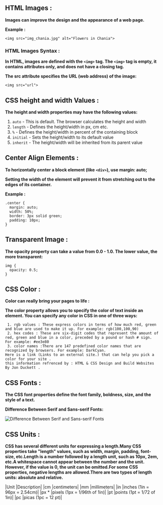 ## HTML Images :

**Images can improve the design and the appearance of a web page.**

**Example :**
```
<img src="img_chania.jpg" alt="Flowers in Chania">

```
### HTML Images Syntax :

**In HTML, images are defined with the `<img>` tag. The `<img>` tag is empty, it contains attributes only, and does not have a closing tag.**

**The src attribute specifies the URL (web address) of the image:**
```
<img src="url">
```
## CSS height and width Values :

**The height and width properties may have the following values:**

1. `auto` - This is default. The browser calculates the height and width
2. `length` - Defines the height/width in px, cm etc.
3. `%` - Defines the height/width in percent of the containing block
4. `initial` - Sets the height/width to its default value
5. `inherit` - The height/width will be inherited from its parent value

## Center Align Elements :

**To horizontally center a block element (like `<div>`), use margin: auto;**

**Setting the width of the element will prevent it from stretching out to the edges of its container.**

**Example :**
```
.center {
  margin: auto;
  width: 50%;
  border: 3px solid green;
  padding: 10px;
}
```

## Transparent Image :

**The opacity property can take a value from 0.0 - 1.0. The lower value, the more transparent:**
```
img {
  opacity: 0.5;
}
```

## CSS Color :
**Color can really bring your pages to life :**

**The color property allows you to specify the color of text inside an element. You can specify any color in CSS in one of three ways:**
```
 1. rgb values : These express colors in terms of how much red, green and blue are used to make it up. For example: rgb(100,100,90)
 2. hex codes : These are six-digit codes that represent the amount of red, green and blue in a color, preceded by a pound or hash # sign. For example: #ee3e80
 3. color names :There are 147 predefined color names that are recognized by browsers. For example: DarkCyan.
Here is a link (Links to an external site.) that can help you pick a color for your site .
this information refrenced by : HTML & CSS Design and Build Websites By Jon Duckett .
```

## CSS Fonts :

**The CSS font properties define the font family, boldness, size, and the style of a text.**

**Difference Between Serif and Sans-serif Fonts:**

![Difference Between Serif and Sans-serif Fonts](https://www.w3schools.com/css/serif.gif)

## CSS Units :

**CSS has several different units for expressing a length.Many CSS properties take "length" values, such as width, margin, padding, font-size, etc.Length is a number followed by a length unit, such as 10px, 2em, etc.A whitespace cannot appear between the number and the unit. However, if the value is 0, the unit can be omitted.For some CSS properties, negative lengths are allowed.There are two types of length units: absolute and relative.**

|Unit	|Description|
|cm	|centimeters|
|mm	|millimeters|
|in	|inches (1in = 96px = 2.54cm)|
|px *	|pixels (1px = 1/96th of 1in)|
|pt	|points (1pt = 1/72 of 1in)|
|pc	|picas (1pc = 12 pt)|



